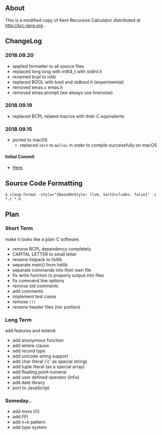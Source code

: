 ## About

This is a modified copy of Kent Recursive Calculator distributed at http://krc-lang.org .

## ChangeLog

### 2018.09.20
- applied formatter to all source files
- replaced long long with int64_t with stdint.h
- renamed bcpl to iolib
- replaced BOOL with bool and stdbool.h (experimental)
- removed emas.c emas.h
- removed emas prompt (we always use linenoise)

### 2018.09.19
- replaced BCPL related macros with their C equivalents

### 2018.09.15

- ported to macOS
  - replaced `sbrk` to `malloc` in order to compile successfully on macOS

#### Initial Commit
- [Here](https://github.com/homma/krc/tree/101fc43429fcf8d97a547ef8a08aceb0df1738c9).

## Source Code Formatting
````
$ clang-format -style="{BasedOnStyle: llvm, SortIncludes: false}" -i *.c *.h
````
## Plan

### Short Term
make it looks like a plain C software.

- remove BCPL dependency completely
- CAPITAL LETTER to small letter
- rename listpack to listlib
- separate main() from listlib
- separate commands into their own file
- fix write function to properly output into files
- fix command line options
- remove old comments
- add comments
- implement test cases
- remove `(!(`
- rename header files (`hdr` portion)

### Long Term
add features and extend.

- add anonymous function
- add where clause
- add record type
- add unicode string support
- add char literal ('c' as special string)
- add tuple literal (as a special array)
- add floating point numeral
- add user defined operator (infix)
- add date library
- port to JavaScript

### Someday..
- add more I/O
- add FFI
- add n+k pattern
- add type system

